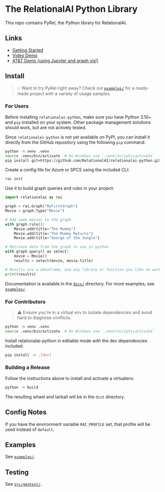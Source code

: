 # The RelationalAI Python Library

This repo contains PyRel, the Python library for RelationalAI.

## Links
- [Getting Started](https://github.com/RelationalAI/relationalai-python/blob/main/docs/getting_started.md)
- [Video Demo](https://relationalai.slack.com/archives/C0652R3806T/p1699899660005289)
- [AT&T Demo (using Jupyter and graph vis!)](https://relationalai.slack.com/archives/C0652R3806T/p1702493565063899)

## Install

> :bulb: Want to try PyRel right away? Check out [`examples/`](./examples) for a ready-made project with a variety of usage samples.

### For Users

Before installing `relationalai-python`, make sure you have Python 3.10+ and `pip` installed on your system. Other package management solutions should work, but are not actively tested.

Since `relationalai-python` is not yet available on PyPI, you can install it directly from the GitHub repository using the following `pip` command:

```bash
python -m venv .venv
source .venv/bin/activate  # On Windows use `.venv\Scripts\activate`
pip install git+https://github.com/RelationalAI/relationalai-python.git
```

Create a config file for Azure or SPCS using the included CLI:

```bash
rai init
```

Use it to build graph queries and rules in your project:

``` python
import relationalai as rai

graph = rai.Graph("MyFirstGraph")
Movie = graph.Type("Movie")

# Add some movies to the graph
with graph.rule():
    Movie.add(title="The Mummy")
    Movie.add(title="The Mummy Returns")
    Movie.add(title="George of the Jungle")

# Retrieve data from the graph to use in python
with graph.query() as select:
    movie = Movie()
    results = select(movie, movie.title)

# Results are a dataframe, use any library or function you like to work with them.
print(results)
```

Documentation is available in the [`docs/`](./docs) directory.
For more examples, see [`examples/`](./examples).

### For Contributors

> :warning: Ensure you're in a virtual env to isolate dependencies and avoid hard to diagnose conflicts.

``` bash
python -m venv .venv
source .venv/bin/activate  # On Windows use `.venv\Scripts\activate`
```

Install relationalai-python in editable mode with the dev dependencies included.

``` bash
pip install -e .[dev]
```

### Building a Release

Follow the instructions above to install and activate a virtualenv.

``` bash
python -m build
```

The resulting wheel and tarball will be in the `dist` directory.

## Config Notes

If you have the environment variable `RAI_PROFILE` set, that profile will be used instead of `default`.

## Examples

See [`examples/`](./examples).

## Testing

See [`src/gentest/`](./src/gentest).
